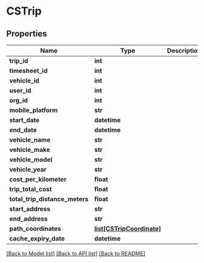# CSTrip

## Properties
Name | Type | Description | Notes
------------ | ------------- | ------------- | -------------
**trip_id** | **int** |  | [optional] 
**timesheet_id** | **int** |  | [optional] 
**vehicle_id** | **int** |  | [optional] 
**user_id** | **int** |  | [optional] 
**org_id** | **int** |  | [optional] 
**mobile_platform** | **str** |  | [optional] 
**start_date** | **datetime** |  | [optional] 
**end_date** | **datetime** |  | [optional] 
**vehicle_name** | **str** |  | [optional] 
**vehicle_make** | **str** |  | [optional] 
**vehicle_model** | **str** |  | [optional] 
**vehicle_year** | **str** |  | [optional] 
**cost_per_kilometer** | **float** |  | [optional] 
**trip_total_cost** | **float** |  | [optional] 
**total_trip_distance_meters** | **float** |  | [optional] 
**start_address** | **str** |  | [optional] 
**end_address** | **str** |  | [optional] 
**path_coordinates** | [**list[CSTripCoordinate]**](CSTripCoordinate.md) |  | [optional] 
**cache_expiry_date** | **datetime** |  | [optional] 

[[Back to Model list]](../README.md#documentation-for-models) [[Back to API list]](../README.md#documentation-for-api-endpoints) [[Back to README]](../README.md)


